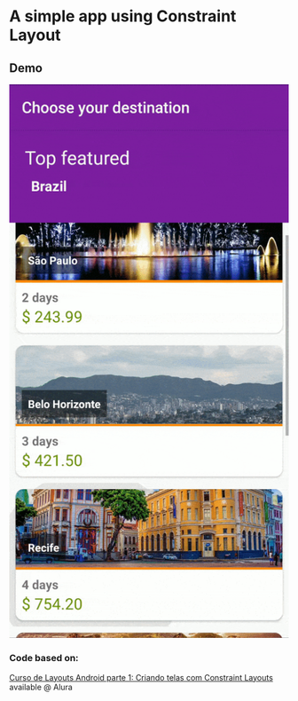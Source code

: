 # A simple app using Constraint Layout

## Demo

![Constraint Layout Demo](demo/demo.gif)

### Code based on:
[Curso de Layouts Android parte 1: Criando telas com Constraint Layouts](https://cursos.alura.com.br/course/layout-android-1) available @ Alura
